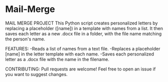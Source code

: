 # Mail-Merge
MAIL MERGE PROJECT
This Python script creates personalized letters by replacing a placeholder ([name]) in a template with names from a list. It then saves each letter as a new .docx file in a folder, with the file name matching the person's name.

FEATURES:
-Reads a list of names from a text file.
-Replaces a placeholder [name] in the letter template with each name.
-Saves each personalized letter as a .docx file with the name in the filename.

CONTRIBUTING: Pull requests are welcome! Feel free to open an issue if you want to suggest changes.

